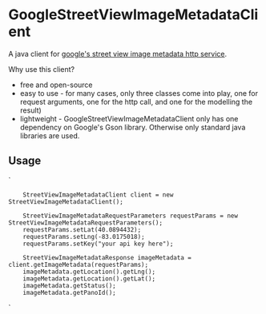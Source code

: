 # GoogleStreetViewImageMetadataClient
A java client for [google's street view image metadata http service](https://developers.google.com/maps/documentation/streetview/metadata).

Why use this client?
* free and open-source
* easy to use - for many cases, only three classes come into play, one for request arguments, one for the http call, and one for the modelling the result)
* lightweight - GoogleStreetViewImageMetadataClient only has one dependency on Google's Gson library.  Otherwise only standard java libraries are used.

## Usage
`

        StreetViewImageMetadataClient client = new StreetViewImageMetadataClient();

        StreetViewImageMetadataRequestParameters requestParams = new StreetViewImageMetadataRequestParameters();
        requestParams.setLat(40.0894432);
        requestParams.setLng(-83.0175018);
        requestParams.setKey("your api key here");

        StreetViewImageMetadataResponse imageMetadata = client.getImageMetadata(requestParams);
        imageMetadata.getLocation().getLng();
        imageMetadata.getLocation().getLat();
        imageMetadata.getStatus();
        imageMetadata.getPanoId();
`

